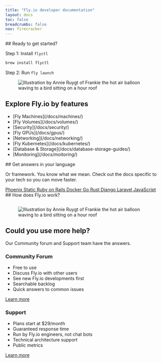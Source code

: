```yaml
---
title: "Fly.io developer documentation"
layout: docs
toc: false
breadcrumbs: false
nav: firecracker
---
```


<div class="grid grid-cols-2 items-center">
  <div>
## Ready to get started?

Step 1: Install `flyctl`

```cmd
brew install flyctl
```

Step 2: Run `fly launch`
  </div>

  <figure>
    <img src="/static/images/doc-main.png" alt="Illustration by Annie Ruygt of Frankie the hot air balloon waving to a bird sitting on a hour roof" class="w-full max-w-lg mx-auto">
  </figure>
</div>

## Explore Fly.io by features

<div class="note">
  <ul class="grid grid-cols-2 sm:grid-cols-3 text-lg font-medium gap-6 px-4 py-6">
    <li>[Fly Machines](/docs/machines/)</li>
    <li>[Fly Volumes](/docs/volumes/)</li>
    <li>[Security](/docs/security/)</li>
    <li>[Fly GPUs](/docs/gpus/)</li>
    <li>[Networking](/docs/networking/)</li>
    <li>[Fly Kubernetes](/docs/kubernetes/)</li>
    <li>[Database & Storage](/docs/database-storage-guides/)</li>
    <li>[Monitoring](/docs/moitoring/)</li>
  </ul>
</div>


<div class="grid grid-cols-2 py-8">
  <div>
## Get answers in your language

Or framework. You know what we mean. Check out the docs specific to your tech so you can move faster.
  </div>
  <div class="h-full">
    <div class="grid grid-cols-3 h-full gap-2">
      <a
        href="/docs/elixir/getting-started/"
        class="btn h-full rounded-xl"
      >
        Phoenix
      </a>
      <a
        href="/docs/languages-and-frameworks/static/"
        class="btn h-full rounded-xl"
      >
        Static
      </a>
      <a
        href="/docs/rails/getting-started/"
        class="btn h-full rounded-xl"
      >
        Ruby on Rails
      </a>
      <a
        href="/docs/languages-and-frameworks/dockerfile/"
        class="btn h-full rounded-xl"
      >
        Docker
      </a>
      <a
        href="/docs/languages-and-frameworks/golang/"
        class="btn h-full rounded-xl"
      >
        Go
      </a>
      <a
        href="/docs/rust/"
        class="btn h-full rounded-xl"
      >
        Rust
      </a>
      <a
        href="/docs/django/getting-started/"
        class="btn h-full rounded-xl"
      >
        Django
      </a>
      <a
        href="/docs/laravel/"
        class="btn h-full rounded-xl"
      >
        Laravel
      </a>
      <a
        href="/docs/js/"
        class="btn h-full rounded-xl"
      >
        JavaScript
      </a>
    </div>
  </div>
</div>

<div class="flex justify-center">
## How does Fly.io work?
</div>

<figure>
  <img src="/static/images/fly-map.png" alt="" class="w-full">
</figure>

<div class="grid grid-cols-2 items-center">
  <figure>
    <img src="/static/images/help.png" alt="Illustration by Annie Ruygt of Frankie the hot air balloon waving to a bird sitting on a hour roof" class="w-full max-w-lg mx-auto">
  </figure>
  <div class="space-y-2">
    <h2>Could you use more help?</h2>
    <p>Our Community forum and Support team have the answers.</p>
  </div>
</div>

<div class="grid grid-cols-2 gap-6">
  <div class="note">
    <h3>Community Forum</h3>
    <ul class="ml-1">
      <li>Free to use</li>
      <li>Discuss Fly.io with other users</li>
      <li>See new Fly.io developments first</li>
      <li>Searchable backlog</li>
      <li>Quick answers to common issues</li>
    </ul>
    <a href="https://community.fly.io" class="btn mt-4">Learn more</a>
  </div>

  <div class="note">
    <h3>Support</h3>
    <ul class="ml-1">
      <li>Plans start at $29/month</li>
      <li>Guaranteed response time</li>
      <li>Run by Fly.io engineers, not chat bots</li>
      <li>Technical architecture support</li>
      <li>Public metrics</li>
    </ul>
    <a href="https://fly.io/support" class="btn mt-4">Learn more</a>
  </div>
</div>
